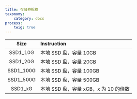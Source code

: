 ```yaml
---
title: 存储卷规格
taxonomy:
    category: docs
process:
	twig: true
---
```


| Size      | Instruction
|:---------:|:---------------------------------------|
| SSD1_10G	| 本地 SSD 盘，容量 10GB                   |
| SSD1_20G	| 本地 SSD 盘，容量 20GB                   |
| SSD1_100G	| 本地 SSD 盘，容量 100GB                  |
| SSD1_500G	| 本地 SSD 盘，容量 500GB                  |
| SSD1_xG	| 本地 SSD 盘，容量 xGB，x 为 10 的倍数     |
